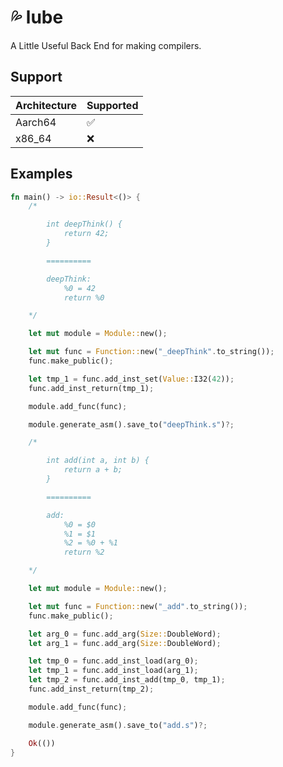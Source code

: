 # 💦 lube

A Little Useful Back End for making compilers.

## Support

| Architecture | Supported |
|--------------|-----------|
| Aarch64      |    ✅    |
| x86_64       |    ❌    |


## Examples

```rs
fn main() -> io::Result<()> {
    /*

        int deepThink() {
            return 42;
        }

        ==========

        deepThink:
            %0 = 42
            return %0

    */

    let mut module = Module::new();

    let mut func = Function::new("_deepThink".to_string());
    func.make_public();

    let tmp_1 = func.add_inst_set(Value::I32(42));
    func.add_inst_return(tmp_1);

    module.add_func(func);

    module.generate_asm().save_to("deepThink.s")?;

    /*

        int add(int a, int b) {
            return a + b;
        }

        ==========

        add:
            %0 = $0
            %1 = $1
            %2 = %0 + %1
            return %2

    */

    let mut module = Module::new();

    let mut func = Function::new("_add".to_string());
    func.make_public();

    let arg_0 = func.add_arg(Size::DoubleWord);
    let arg_1 = func.add_arg(Size::DoubleWord);

    let tmp_0 = func.add_inst_load(arg_0);
    let tmp_1 = func.add_inst_load(arg_1);
    let tmp_2 = func.add_inst_add(tmp_0, tmp_1);
    func.add_inst_return(tmp_2);

    module.add_func(func);

    module.generate_asm().save_to("add.s")?;

    Ok(())
}
```